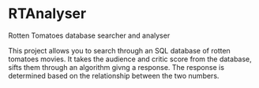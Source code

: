 # RTAnalyser
Rotten Tomatoes database searcher and analyser

This project allows you to search through an SQL database of rotten tomatoes movies.
It takes the audience and critic score from the database, sifts them through an algorithm givng a response.
The response is determined based on the relationship between the two numbers.
